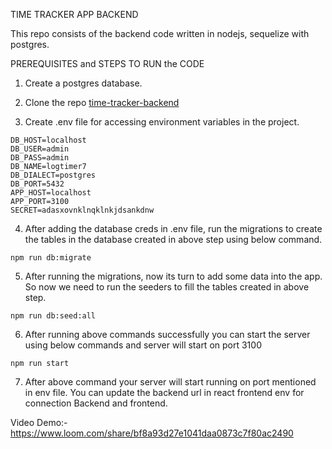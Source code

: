 TIME TRACKER APP BACKEND

This repo consists of the backend code written in nodejs, sequelize with postgres.

PREREQUISITES and STEPS TO RUN the CODE

1. Create a postgres database.

2. Clone the repo [time-tracker-backend](https://github.com/somilsimform/time-tracker-backend)

3. Create .env file for accessing environment variables in the project.

```
DB_HOST=localhost
DB_USER=admin
DB_PASS=admin
DB_NAME=logtimer7
DB_DIALECT=postgres
DB_PORT=5432
APP_HOST=localhost
APP_PORT=3100
SECRET=adasxovnklnqklnkjdsankdnw
```

4. After adding the database creds in .env file, run the migrations to create the tables in the database created in above step using below command.

`npm run db:migrate`

5. After running the migrations, now its turn to add some data into the app. So now we need to run the seeders to fill the tables created in above step.

`npm run db:seed:all`

6. After running above commands successfully you can start the server using below commands and server will start on port 3100

`npm run start`

7. After above command your server will start running on port mentioned in env file. You can update the backend url in react frontend env for connection Backend and frontend.

Video Demo:- https://www.loom.com/share/bf8a93d27e1041daa0873c7f80ac2490
